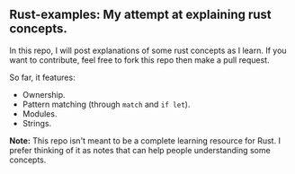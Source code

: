 ## Rust-examples: My attempt at explaining rust concepts.

In this repo, I will post explanations of some rust concepts as I learn. If you want to contribute, feel free to fork this repo then make a pull request.

So far, it features:
  * Ownership. 
  * Pattern matching (through `match` and `if let`).
  * Modules.
  * Strings.

**Note:** This repo isn't meant to be a complete learning resource for Rust. I prefer thinking of it as notes that can help people understanding some concepts.
